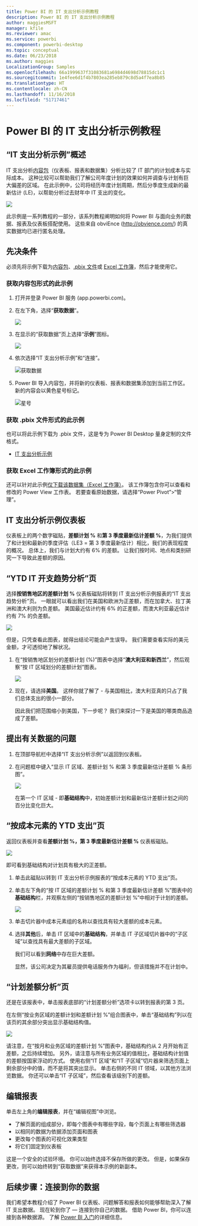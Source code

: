 ```yaml
---
title: Power BI 的 IT 支出分析示例教程
description: Power BI 的 IT 支出分析示例教程
author: maggiesMSFT
manager: kfile
ms.reviewer: amac
ms.service: powerbi
ms.component: powerbi-desktop
ms.topic: conceptual
ms.date: 06/23/2018
ms.author: maggies
LocalizationGroup: Samples
ms.openlocfilehash: 66a1999637f31083681a6984d4698d78815dc1c1
ms.sourcegitcommit: 1e4fee6d1f4b7803ea285eb879c8d5a4f7ea8b85
ms.translationtype: HT
ms.contentlocale: zh-CN
ms.lasthandoff: 11/16/2018
ms.locfileid: "51717461"
---
```

# <a name="it-spend-analysis-sample-for-power-bi-take-a-tour"></a>Power BI 的 IT 支出分析示例教程

## <a name="overview-of-the-it-spend-analysis-sample"></a>“IT 支出分析示例”概述
IT 支出分析[内容包](service-organizational-content-pack-introduction.md)（仪表板、报表和数据集）分析比较了 IT 部门的计划成本与实际成本。 这种比较可以帮助我们了解公司年度计划的效果如何并调查与计划有巨大偏差的区域。 在此示例中，公司将经历年度计划周期，然后分季度生成新的最新估计 (LE)，以帮助分析过去财年中 IT 支出的变化。

![](media/sample-it-spend/it1.png)

此示例是一系列教程的一部分，该系列教程阐明如何将 Power BI 与面向业务的数据、报表及仪表板搭配使用。 这些来自 obviEnce (<http://obvience.com/>) 的真实数据均已进行匿名处理。

## <a name="prerequisites"></a>先决条件

 必须先将示例下载为[内容包](https://docs.microsoft.com/power-bi/sample-it-spend#get-the-content-pack-for-this-sample)、[.pbix 文件](http://download.microsoft.com/download/E/9/8/E98CEB6D-CEBB-41CF-BA2B-1A1D61B27D87/IT%20Spend%20Analysis%20Sample%20PBIX.pbix)或 [Excel 工作簿](http://go.microsoft.com/fwlink/?LinkId=529783)，然后才能使用它。

### <a name="get-the-content-pack-for-this-sample"></a>获取内容包形式的此示例

1. 打开并登录 Power BI 服务 (app.powerbi.com)。
2. 在左下角，选择“**获取数据**”。
   
    ![](media/sample-datasets/power-bi-get-data.png)
3. 在显示的“获取数据”页上选择“**示例**”图标。
   
   ![](media/sample-datasets/power-bi-samples-icon.png)
4. 依次选择“IT 支出分析示例”和“连接”。  
  
   ![获取数据](media/sample-it-spend/it-connect.png)
   
5. Power BI 导入内容包，并将新的仪表板、报表和数据集添加到当前工作区。 新的内容会以黄色星号标记。 
   
   ![星号](media/sample-it-spend/it-asterisk.png)
  
### <a name="get-the-pbix-file-for-this-sample"></a>获取 .pbix 文件形式的此示例

也可以将此示例下载为 .pbix 文件，这是专为 Power BI Desktop 量身定制的文件格式。 

 * [IT 支出分析示例](http://download.microsoft.com/download/E/9/8/E98CEB6D-CEBB-41CF-BA2B-1A1D61B27D87/IT%20Spend%20Analysis%20Sample%20PBIX.pbix)

### <a name="get-the-excel-workbook-for-this-sample"></a>获取 Excel 工作簿形式的此示例
还可以针对此示例[仅下载该数据集（Excel 工作簿）](http://go.microsoft.com/fwlink/?LinkId=529783)。 该工作簿包含你可以查看和修改的 Power View 工作表。 若要查看原始数据，请选择“Power Pivot”>“管理”。


## <a name="the-it-spend-analysis-sample-dashboard"></a>IT 支出分析示例仪表板
仪表板上的两个数字磁贴，**差额计划 %** 和**第 3 季度最新估计差额 %**，为我们提供了和计划和最新的季度评估（LE3 = 第 3 季度最新估计）相比，我们的表现程度的概况。 总体上，我们与计划大约有 6% 的差额。 让我们按时间、地点和类别研究一下导致此差额的原因。

## <a name="ytd-it-spend-trend-analysis-page"></a>“YTD IT 开支趋势分析”页
选择**按销售地区的差额计划 %** 仪表板磁贴将转到 IT 支出分析示例报表的“IT 支出趋势分析”页。 一眼就可以看出我们在美国和欧洲为正差额，而在加拿大、拉丁美洲和澳大利则为负差额。 美国最近估计约有 6% 的正差额，而澳大利亚最近估计约有 7% 的负差额。

![](media/sample-it-spend/it2.png)

但是，只凭查看此图表，就得出结论可能会产生误导。 我们需要查看实际的美元金额，才可透彻地了解状况。

1. 在“按销售地区划分的差额计划 (%)”图表中选择“**澳大利亚和新西兰**”，然后观察“按 IT 区域划分的差额计划”图表。

   ![](media/sample-it-spend/it3.png)
2. 现在，请选择**美国**。 这样你就了解了 - 与美国相比，澳大利亚真的只占了我们总体支出的很小一部分。

    因此我们把范围缩小到美国，下一步呢？ 我们来探讨一下是美国的哪类商品造成了差额。

## <a name="ask-questions-of-the-data"></a>提出有关数据的问题
1. 在顶部导航栏中选择“IT 支出分析示例”以返回到仪表板。
2. 在问题框中键入“显示 IT 区域、差额计划 % 和第 3 季度最新估计差额 % 条形图”。

   ![](media/sample-it-spend/it4.png)

   在第一个 IT 区域 - 即**基础结构**中，初始差额计划和最新估计差额计划之间的百分比变化巨大。

## <a name="ytd-spend-by-cost-elements-page"></a>“按成本元素的 YTD 支出”页
返回仪表板并查看**差额计划 %，第 3 季度最新估计差额 %** 仪表板磁贴。

![](media/sample-it-spend/it5.png)

即可看到基础结构对计划具有极大的正差额。

1. 单击此磁贴以转到 IT 支出分析示例报表的“按成本元素的 YTD 支出”页。
2. 单击左下角的“按 IT 区域的差额计划 % 和第 3 季度最新估计差额 %”图表中的**基础结构**栏，并观察左侧的“按销售地区的差额计划 %”中相对于计划的差额。

    ![](media/sample-it-spend/it6.png)
3. 单击切片器中成本元素组的名称以查找具有较大差额的成本元素。
4. 选择**其他**后，单击 IT 区域中的**基础结构**，并单击 IT 子区域切片器中的“子区域”以查找具有最大差额的子区域。  

   我们可以看到**网络**中存在巨大差额。

   显然，该公司决定为其雇员提供电话服务作为福利，但该措施并不在计划中。

## <a name="plan-variance-analysis-page"></a>“计划差额分析”页
还是在该报表中，单击报表底部的“计划差额分析”选项卡以转到报表的第 3 页。

在左侧“按业务区域的差额计划和差额计划 %”组合图表中，单击“基础结构”列以在该页的其余部分突出显示基础结构值。

![](media/sample-it-spend/it7.png)

请注意，在“按月和业务区域的差额计划 %”图表中，基础结构约从 2 月开始有正差额，之后持续增加。 另外，请注意与所有业务区域的值相比，基础结构计划值的差额按国家浮动的方式。 使用右侧“IT 区域”和“IT 子区域”切片器来筛选页面上剩余部分中的值，而不是将其突出显示。 单击右侧的不同 IT 领域，以其他方法浏览数据。 你还可以单击“IT 子区域”，然后查看该级别下的差额。

## <a name="edit-the-report"></a>编辑报表
单击左上角的**编辑报表**，并在“编辑视图”中浏览。

* 了解页面的组成部分，即每个图表中有哪些字段，每个页面上有哪些筛选器
* 以相同的数据为依据添加页面和图表
* 更改每个图表的可视化效果类型
* 将它们固定到仪表板

这是一个安全的试验环境。 你可以始终选择不保存所做的更改。 但是，如果保存更改，则可以始终转到“获取数据”来获得本示例的新副本。

## <a name="next-steps-connect-to-your-data"></a>后续步骤：连接到你的数据
我们希望本教程介绍了 Power BI 仪表板、问题解答和报表如何能够帮助深入了解 IT 支出数据。 现在轮到你了 — 连接到你自己的数据。 借助 Power BI，你可以连接到各种数据源。 了解 [Power BI 入门](service-get-started.md)的详细信息。

